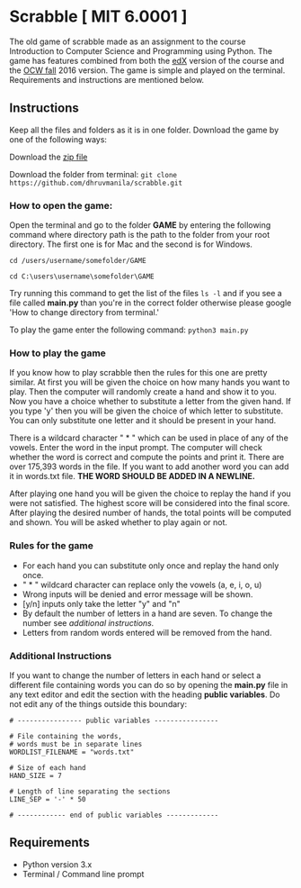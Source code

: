 # Scrabble [ MIT 6.0001 ]

The old game of scrabble made as an assignment to the course Introduction to Computer Science and Programming using Python. The game has features combined from both the [edX](https://courses.edx.org/courses/course-v1:MITx+6.00.1x+2T2020/course/) version of the course and the [OCW fall](https://ocw.mit.edu/courses/electrical-engineering-and-computer-science/6-0001-introduction-to-computer-science-and-programming-in-python-fall-2016/index.htm) 2016 version. The game is simple and played on the terminal. Requirements and instructions are mentioned below.

## Instructions

Keep all the files and folders as it is in one folder. Download the game by one of the following ways:

Download the [zip file](https://github.com/dhruvmanila/scrabble/archive/master.zip) 

Download the folder from terminal: `git clone https://github.com/dhruvmanila/scrabble.git`

### How to open the game:

Open the terminal and go to the folder **GAME** by entering the following command where directory path is the path to the folder from your root directory. The first one is for Mac and the second is for Windows.

`cd /users/username/somefolder/GAME`

`cd C:\users\username\somefolder\GAME`

Try running this command to get the list of the files `ls -l` and if you see a file called **main.py** than you're in the correct folder otherwise please google 'How to change directory from terminal.'

To play the game enter the following command: `python3 main.py`

### How to play the game

If you know how to play scrabble then the rules for this one are pretty similar. At first you will be given the choice on how many hands you want to play. Then the computer will randomly create a hand and show it to you. Now you have a choice whether to substitute a letter from the given hand. If you type 'y' then you will be given the choice of which letter to substitute. You can only substitute one letter and it should be present in your hand.

There is a wildcard character " * " which can be used in place of any of the vowels. Enter the word in the input prompt. The computer will check whether the word is correct and compute the points and print it. There are over 175,393 words in the file. If you want to add another word you can add it in words.txt file. **THE WORD SHOULD BE ADDED IN A NEWLINE.**

After playing one hand you will be given the choice to replay the hand if you were not satisfied. The highest score will be considered into the final score. After playing the desired number of hands, the total points will be computed and shown. You will be asked whether to play again or not. 

### Rules for the game

- For each hand you can substitute only once and replay the hand only once.
- " * " wildcard character can replace only the vowels (a, e, i, o, u)
- Wrong inputs will be denied and error message will be shown.
- [y/n] inputs only take the letter "y" and "n"
- By default the number of letters in a hand are seven. To change the number see *additional instructions.*
- Letters from random words entered will be removed from the hand.

### Additional Instructions

If you want to change the number of letters in each hand or select a different file containing words you can do so by opening the **main.py** file in any text editor and edit the section with the heading **public variables**. Do not edit any of the things outside this boundary:

```
# ---------------- public variables ----------------

# File containing the words, 
# words must be in separate lines
WORDLIST_FILENAME = "words.txt"

# Size of each hand
HAND_SIZE = 7

# Length of line separating the sections
LINE_SEP = '-' * 50

# ------------ end of public variables -------------
```

## Requirements
- Python version 3.x
- Terminal / Command line prompt


